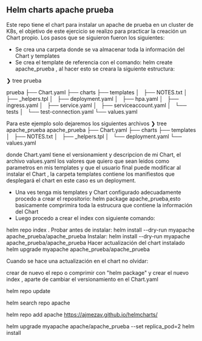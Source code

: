 ## Helm charts apache prueba

 Este repo tiene el chart para instalar un apache de prueba en un cluster de K8s, el objetivo de este ejercicio se realizo para practicar la creación un Chart propio. Los pasos que se siguieron fueron los siguientes:
 
 * Se crea una carpeta donde se va almacenar toda la información del Chart y templates
 * Se crea el template de referencia con el comando: helm create apache_prueba , al hacer esto se creara la siguiente estructura:

❯ tree prueba

prueba
├── Chart.yaml
├── charts
├── templates
│   ├── NOTES.txt
│   ├── _helpers.tpl
│   ├── deployment.yaml
│   ├── hpa.yaml
│   ├── ingress.yaml
│   ├── service.yaml
│   ├── serviceaccount.yaml
│   └── tests
│       └── test-connection.yaml
└── values.yaml

Para este ejemplo solo dejaremos los siguientes archivos ❯ tree apache_prueba
apache_prueba
├── Chart.yaml
├── charts
├── templates
│   ├── NOTES.txt
│   ├── _helpers.tpl
│   └── deployment.yaml
└── values.yaml


donde Chart.yaml tiene el versionamient y descripcion de mi Chart, el archivo values.yaml los valores que quiero que sean leidos como parametros en mis templates y que el usuario final puede modificar al instalar el Chart , la carpeta templates contiene los manifiestos que desplegará el chart en este caso es un deployment.

* Una ves tenga mis templates y Chart configurado adecuadamente procedo a crear el repositorio: helm package apache_prueba,esto basicamente comprimira toda la estrucura que contiene la información del Chart
* Luego procedo a crear el index con siguiente comando:

helm repo index .
Probar antes de instalar:
helm install --dry-run myapache apache_prueba/apache_prueba
Instalar:
helm install --dry-run myapache apache_prueba/apache_prueba
Hacer actualización del chart instalado
helm upgrade myapache apache_prueba/apache_prueba

Cuando se hace una actualización en el chart no olvidar:

crear de nuevo el repo o comprimir con "helm package" y crear el nuevo index , aparte de cambiar el versionamiento en el Chart.yaml

helm repo update

helm search repo apache

helm repo add apache https://ajmezav.github.io/helmcharts/

helm upgrade  myapache apache/apache_prueba --set replica_pod=2
helm install 
